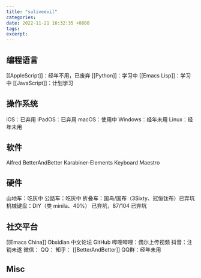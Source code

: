```yaml
---
title: "suliveevil"
categories: 
date: 2022-11-21 16:32:35 +0800
tags: 
excerpt: 
---
```




## 编程语言

[[AppleScript]]：经年不用，已废弃
[[Python]]：学习中
[[Emacs Lisp]]：学习中
[[JavaScript]]：计划学习


## 操作系统

iOS：已弃用
iPadOS：已弃用
macOS：使用中
Windows：经年未用
Linux：经年未用

## 软件

Alfred
BetterAndBetter
Karabiner-Elements
Keyboard Maestro

## 硬件

山地车：吃灰中
公路车：吃灰中
折叠车：国鸟/国布（3Sixty、冠恒钛布）已弃坑
机械键盘：DIY（类 minila、40%） 已弃坑，87/104 已弃坑

## 社交平台

[[Emacs China]]
Obsidian 中文论坛
GitHub
哔哩哔哩：偶尔上传视频
抖音：注销未遂
微信：
QQ：
知乎：
[[BetterAndBetter]] QQ群：经年未用


## Misc


